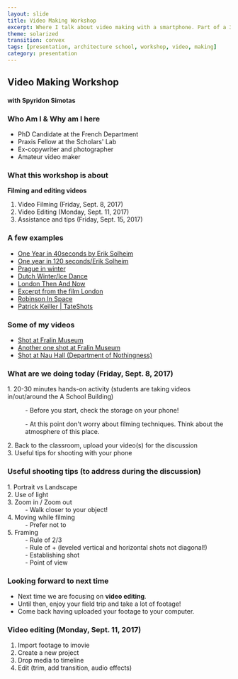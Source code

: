 ```yaml
---
layout: slide
title: Video Making Workshop
excerpt: Where I talk about video making with a smartphone. Part of a 3-day workshop at the Architecture School at UVA. Thanks Jeremy for inviting me!
theme: solarized
transition: convex
tags: [presentation, architecture school, workshop, video, making]
category: presentation
---
```


<section>
<h2>Video Making Workshop</h2>
<h4>with Spyridon Simotas</h4>
</section>

<section>
<h3>Who Am I & Why am I here</h3>
<ul>
 <li>PhD Candidate at the French Department</li>
 <li>Praxis Fellow at the Scholars' Lab</li>
 <li>Ex-copywriter and photographer</li>
 <li>Amateur video maker</li>
</ul>
</section>

<section>
<h3>What this workshop is about</h3>  
 <p><strong>Filming and editing videos</strong></p>   
<ol>
<li>Video Filming (Friday, Sept. 8, 2017)</li>   
<li>Video Editing (Monday, Sept. 11, 2017)</li>   
<li>Assistance and tips (Friday, Sept. 15, 2017)</li>
</ol>
</section>

<section>
<h3>A few examples</h3>   
<ul>
 <li><a href="https://vimeo.com/2639782" target="blank">One Year in 40seconds by Erik Solheim</a></li>
 <li><a href="http://vimeo.com/8540978" target="blank">One year in 120 seconds/Erik Solheim</a></li>   
 <li><a href="http://vimeo.com/8324034" target="blank">Prague in winter</a></li>
 <li><a href="http://vimeo.com/18370836" target="blank">Dutch Winter/Ice Dance</a></li>
 <li><a href="http://thelondoni.com/patrick-keillers-london-then-now/" target="blank">London Then And Now</a></li>
 <li><a href="https://www.youtube.com/watch?v=2zgHBACzfkI" target="blank">Excerpt from the film London</a></li>
 <li><a href="https://www.youtube.com/watch?v=_DJjpJ6Qif4" target="blank">Robinson In Space</a></li>
 <li><a href="https://www.youtube.com/watch?v=W6m3QZW_VRA" target="blank">Patrick Keiller | TateShots</a></li>
</ul>
</section>


<section>
<h3>Some of my videos</h3>   
<ul>
  <li><a href="https://www.youtube.com/watch?v=WkI_P8KxjwY">Shot at Fralin Museum</a></li>
  <li><a href="https://www.youtube.com/watch?v=nr3GSHWTJxg">Another one shot at Fralin Museum</a></li>
  <li><a href="https://www.youtube.com/watch?v=_ELTPprAK7c">Shot at Nau Hall (Department of Nothingness)</a></li>
</ul>
</section>

<section>
<h3>What are we doing today (Friday, Sept. 8, 2017)</h3>  
 <dl>
  <dt>1. 20-30 minutes hands-on activity (students are taking videos in/out/around the A School Building)</dt>     
   <dd><p>- Before you start, check the storage on your phone!</p></dd>
   <dd><p>- At this point don't worry about filming techniques. Think about the atmosphere of this place.</p></dd>
  <dt>2. Back to the classroom, upload your video(s) for the discussion</dt>
  <dt>3. Useful tips for shooting with your phone</dt>
 </dl>
</section>

<section>
<h3>Useful shooting tips (to address during the discussion)</h3>
<dl>
 <dt>1. Portrait vs Landscape</dt>
 <dt>2. Use of light</dt>
 <dt>3. Zoom in / Zoom out</dt>  
  <dd>- Walk closer to your object!</dd>
 <dt>4. Moving while filming</dt>
  <dd>- Prefer not to</dd>
 <dt>5. Framing</dt>   
  <dd>- Rule of 2/3</dd>  
  <dd>- Rule of + (leveled vertical and horizontal shots not diagonal!)</dd>  
  <dd>- Establishing shot</dd>   
  <dd>- Point of view</dd>
</dl>
</section>  

<section>
<h3>Looking forward to next time</h3>   
<ul>
 <li>Next time we are focusing on <strong>video editing</strong>.</li>
 <li>Until then, enjoy your field trip and take a lot of footage!</li>
 <li>Come back having uploaded your footage to your computer.</li>
</ul>  
</section>

<section>
<h3>Video editing (Monday, Sept. 11, 2017)</h3>
<ol>
<li>Import footage to imovie</li>
<li>Create a new project</li>
<li>Drop media to timeline</li>
<li>Edit (trim, add transition, audio effects)</li>
</ol>
</section>
